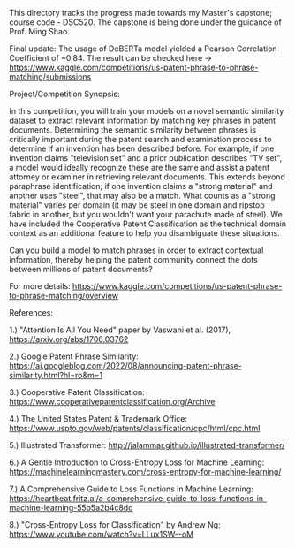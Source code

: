 This directory tracks the progress made towards my Master's capstone; course code - DSC520. The capstone is being done under the guidance of Prof. Ming Shao.

Final update: The usage of DeBERTa model yielded a Pearson Correlation Coefficient of ~0.84. The result can be checked here -> https://www.kaggle.com/competitions/us-patent-phrase-to-phrase-matching/submissions

Project/Competition Synopsis:

In this competition, you will train your models on a novel semantic similarity dataset to extract relevant information by matching key phrases in patent documents. Determining the semantic similarity between phrases is critically important during the patent search and examination process to determine if an invention has been described before. For example, if one invention claims "television set" and a prior publication describes "TV set", a model would ideally recognize these are the same and assist a patent attorney or examiner in retrieving relevant documents. This extends beyond paraphrase identification; if one invention claims a "strong material" and another uses "steel", that may also be a match. What counts as a "strong material" varies per domain (it may be steel in one domain and ripstop fabric in another, but you wouldn't want your parachute made of steel). We have included the Cooperative Patent Classification as the technical domain context as an additional feature to help you disambiguate these situations.

Can you build a model to match phrases in order to extract contextual information, thereby helping the patent community connect the dots between millions of patent documents?


For more details: <https://www.kaggle.com/competitions/us-patent-phrase-to-phrase-matching/overview>


References:

1.) "Attention Is All You Need" paper by Vaswani et al. (2017), https://arxiv.org/abs/1706.03762

2.) Google Patent Phrase Similarity: https://ai.googleblog.com/2022/08/announcing-patent-phrase-similarity.html?hl=ro&m=1

3.) Cooperative Patent Classification: https://www.cooperativepatentclassification.org/Archive

4.) The United States Patent & Trademark Office: https://www.uspto.gov/web/patents/classification/cpc/html/cpc.html

5.) Illustrated Transformer: http://jalammar.github.io/illustrated-transformer/

6.) A Gentle Introduction to Cross-Entropy Loss for Machine Learning: https://machinelearningmastery.com/cross-entropy-for-machine-learning/

7.) A Comprehensive Guide to Loss Functions in Machine Learning: https://heartbeat.fritz.ai/a-comprehensive-guide-to-loss-functions-in-machine-learning-55b5a2b4c8dd

8.) "Cross-Entropy Loss for Classification" by Andrew Ng: https://www.youtube.com/watch?v=LLux1SW--oM
